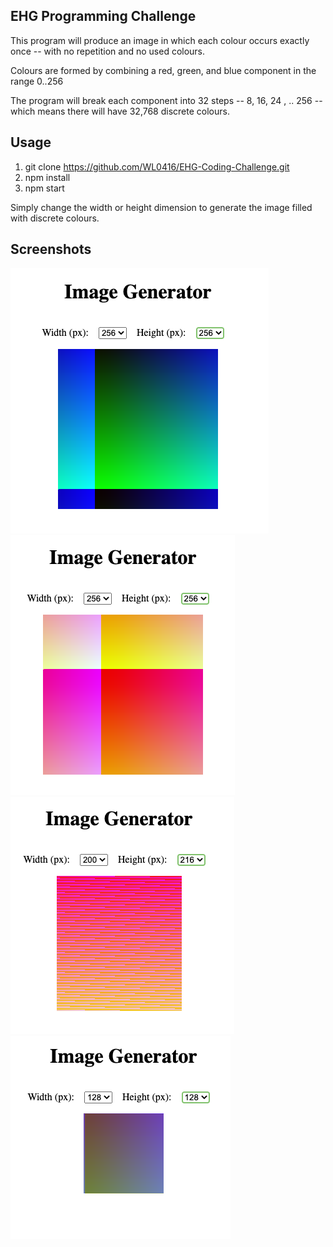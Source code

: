 ## EHG Programming Challenge

This program will produce an image in which each colour occurs exactly once -- with no repetition and no used colours.

Colours are formed by combining a red, green, and blue component in the range 0..256

The program will break each component into 32 steps -- 8, 16, 24 , .. 256 -- which means there will have 32,768 discrete colours.

## Usage

1. git clone https://github.com/WL0416/EHG-Coding-Challenge.git
2. npm install
3. npm start

Simply change the width or height dimension to generate the image filled with discrete colours.

## Screenshots

![Screenshot One](https://github.com/WL0416/EHG-Coding-Challenge/blob/main/screenshots/ss1.png)
![Screenshot Two](https://github.com/WL0416/EHG-Coding-Challenge/blob/main/screenshots/ss2.png)
![Screenshot Three](https://github.com/WL0416/EHG-Coding-Challenge/blob/main/screenshots/ss3.png)
![Screenshot Four](https://github.com/WL0416/EHG-Coding-Challenge/blob/main/screenshots/ss4.png)
